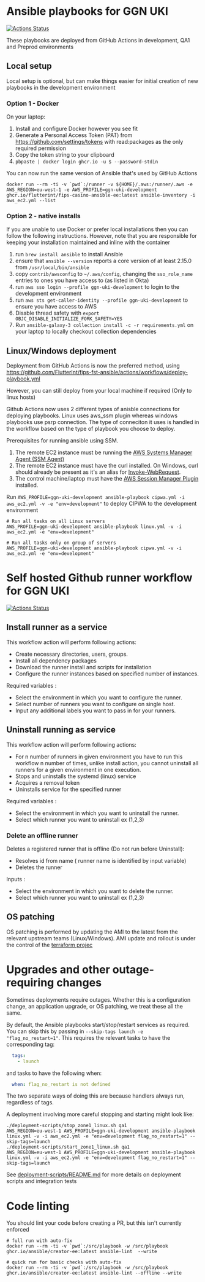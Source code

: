 
# Ansible playbooks for GGN UKI

[![Actions Status](https://github.com/FlutterInt/fips-fst-ansible/actions/workflows/deploy-playbook.yml/badge.svg)](https://github.com/FlutterInt/fips-fst-ansible/actions/workflows/deploy-playbook.yml)

These playbooks are deployed from GitHub Actions in development, QA1 and Preprod environments

## Local setup

Local setup is optional, but can make things easier for initial creation of new playbooks in the development environment

### Option 1 - Docker

On your laptop:

1. Install and configure Docker however you see fit
2. Generate a Personal Access Token (PAT) from https://github.com/settings/tokens with read:packages  as the only required permission 
3. Copy the token string to your clipboard
4. `pbpaste | docker login ghcr.io -u $ --password-stdin`

You can now run the same version of Ansible that's used by GitHub Actions

```shell
docker run --rm -ti -v `pwd`:/runner -v ${HOME}/.aws:/runner/.aws -e AWS_REGION=eu-west-1 -e AWS_PROFILE=ggn-uki-development ghcr.io/flutterint/fips-casino-ansible-ee:latest ansible-inventory -i aws_ec2.yml --list
```

### Option 2 - native installs

If you are unable to use Docker or prefer local installations then you can follow the following instructions. However, note that you are responsible for keeping your installation maintained and inline with the container

1. run `brew install ansible` to install Ansible
2. ensure that `ansible --version` reports a core version of at least 2.15.0 from `/usr/local/bin/ansible`
3. copy `contrib/awsconfig` to `~/.aws/config`, changing the `sso_role_name` entries to ones you have access to (as listed in Okta)
4. run `aws sso login --profile ggn-uki-development` to login to the development environment
5. run `aws sts get-caller-identity --profile ggn-uki-development` to ensure you have access to AWS
6. Disable thread safety with `export OBJC_DISABLE_INITIALIZE_FORK_SAFETY=YES`
7. Run `ansible-galaxy-3 collection install -c -r requirements.yml` on your laptop to locally checkout collection dependencies

## Linux/Windows deployment

Deployment from GitHub Actions is now the preferred method, using https://github.com/FlutterInt/fips-fst-ansible/actions/workflows/deploy-playbook.yml


However, you can still deploy from your local machine if required (Only to linux hosts)

Github Actions now uses 2 different types of anisble connections for deploying playbooks. Linux uses aws_ssm plugin whereas windows playbooks use psrp connection. The type of conneciton it uses is handled in the workflow based on the type of playbook you choose to deploy.


Prerequisites for running ansible using SSM.

1. The remote EC2 instance must be running the [AWS Systems Manager Agent (SSM Agent)](https://docs.aws.amazon.com/systems-manager/latest/userguide/ssm-agent.html)
2. The remote EC2 instance must have the curl installed. On Windows, curl should already be present as it's an alias for [Invoke-WebRequest](https://docs.microsoft.com/en-us/powershell/module/microsoft.powershell.utility/invoke-webrequest?view=powershell-6).
3. The control machine/laptop must have the [AWS Session Manager Plugin](https://docs.aws.amazon.com/systems-manager/latest/userguide/session-manager-working-with-install-plugin.html) installed.

Run `AWS_PROFILE=ggn-uki-development ansible-playbook cipwa.yml -i aws_ec2.yml -v -e "env=development"` to deploy CIPWA to the development environment


```shell
# Run all tasks on all Linux servers
AWS_PROFILE=ggn-uki-development ansible-playbook linux.yml -v -i aws_ec2.yml -e "env=development"

# Run all tasks only on group of servers
AWS_PROFILE=ggn-uki-development ansible-playbook cipwa.yml -v -i aws_ec2.yml -e "env=development"
```
# Self hosted Github runner workflow for GGN UKI

[![Actions Status](https://github.com/FlutterInt/fips-fst-ansible/actions/workflows/configure-runner.yml/badge.svg)](https://github.com/FlutterInt/fips-fst-ansible/actions/workflows/configure-runner.yml)

## Install runner as a service

This workflow action will perform following actions:

 - Create necessary directories, users, groups.
 - Install all dependency packages
 - Download the runner install and scripts for installation
 - Configure the runner instances based on specified number of instances.

Required variables :

 - Select the environment in which you want to configure the runner.
 - Select number of runners you want to configure on single host.
 - Input any additional labels you want to pass in for your runners.


## Uninstall running as service

This workflow action will perform following actions:

 - For n number of runners in given environment you have to run this workflow n number of times, unlike install action, you cannot uninstall all runners for a given environment in one execution. 
 - Stops and uninstalls the systemd (linux) service
 - Acquires a removal token
 - Uninstalls service for the specified runner

Required variables :

 - Select the environment in which you want to uninstall the runner.
 - Select which runner you want to uninstall ex (1,2,3)

### Delete an offline runner

Deletes a registered runner that is offline (Do not run before Uninstall):

 - Resolves id from name ( runner name is identified by input variable)
 - Deletes the runner

Inputs :

 - Select the environment in which you want to delete the runner.
 - Select which runner you want to uninstall ex (1,2,3)
 
## OS patching

OS patching is performed by updating the AMI to the latest from the relevant upstream teams (Linux/Windows). AMI update and rollout is under the control of the [terraform projec](https://github.com/Flutter-Global/terraform-stack-ggn-uki-infrastructure)
 
# Upgrades and other outage-requiring changes

Sometimes deployments require outages. Whether this is a configuration change, an application upgrade, or OS patching, we treat these all the same.

By default, the Ansible playbooks start/stop/restart services as required. You can skip this by passing in `--skip-tags launch -e "flag_no_restart=1"`. This requires the relevant tasks to have the corresponding tag:

```yaml
  tags:
    - launch
```

and tasks to have the following when:

```yaml
  when: flag_no_restart is not defined
```

The two separate ways of doing this are because handlers always run, regardless of tags.

A deployment involving more careful stopping and starting might look like:

```shell
./deployment-scripts/stop_zone1_linux.sh qa1 
AWS_REGION=eu-west-1 AWS_PROFILE=ggn-uki-development ansible-playbook linux.yml -v -i aws_ec2.yml -e "env=development flag_no_restart=1" --skip-tags=launch
./deployment-scripts/start_zone1_linux.sh qa1
AWS_REGION=eu-west-1 AWS_PROFILE=ggn-uki-development ansible-playbook linux.yml -v -i aws_ec2.yml -e "env=development flag_no_restart=1" --skip-tags=launch
```

See [deployment-scripts/README.md](deployment-scripts/README.md) for more details on deployment scripts and integration tests

# Code linting

You should lint your code before creating a PR, but this isn't currently enforced

```shell
# full run with auto-fix
docker run --rm -ti -v `pwd`:/src/playbook -w /src/playbook ghcr.io/ansible/creator-ee:latest ansible-lint  --write 

# quick run for basic checks with auto-fix
docker run --rm -ti -v `pwd`:/src/playbook -w /src/playbook ghcr.io/ansible/creator-ee:latest ansible-lint --offline --write
```
